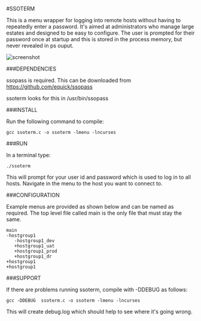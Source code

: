 #SSOTERM

This is a menu wrapper for logging into remote hosts without having to repeatedly enter a password. It's aimed at administrators who manage large estates and designed to be easy to configure. The user is prompted for their password once at startup and this is stored in the process memory, but never revealed in ps ouput.

![screenshot](http://i.imgur.com/p1HhoFN.png?1)

###DEPENDENCIES

ssopass is required. This can be downloaded from https://github.com/equick/ssopass

ssoterm looks for this in /usr/bin/ssopass

###INSTALL

Run the following command to compile:

  `gcc ssoterm.c -o ssoterm -lmenu -lncurses`

###RUN

In a terminal type:

  `./ssoterm`

This will prompt for your user id and password which is used to log in to all hosts.
Navigate in the menu to the host you want to connect to.

###CONFIGURATION

Example menus are provided as shown below and can be named as required. 
The top level file called main is the only file that must stay the same.

```
main
-hostgroup1
   -hostgroup1_dev
   +hostgroup1_uat
   +hostgroup1_prod
   +hostgroup1_dr
+hostgroup1
+hostgroup1
```

###SUPPORT

If there are problems running ssoterm, compile with -DDEBUG as follows:

  `gcc -DDEBUG  ssoterm.c -o ssoterm -lmenu -lncurses`

This will create debug.log which should help to see where it's going wrong.

